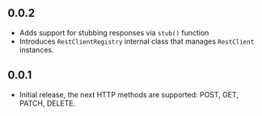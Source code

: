 ## 0.0.2

* Adds support for stubbing responses via `stub()` function
* Introduces `RestClientRegistry` internal class that manages `RestClient` instances.

## 0.0.1

* Initial release, the next HTTP methods are supported: POST, GET, PATCH, DELETE.

